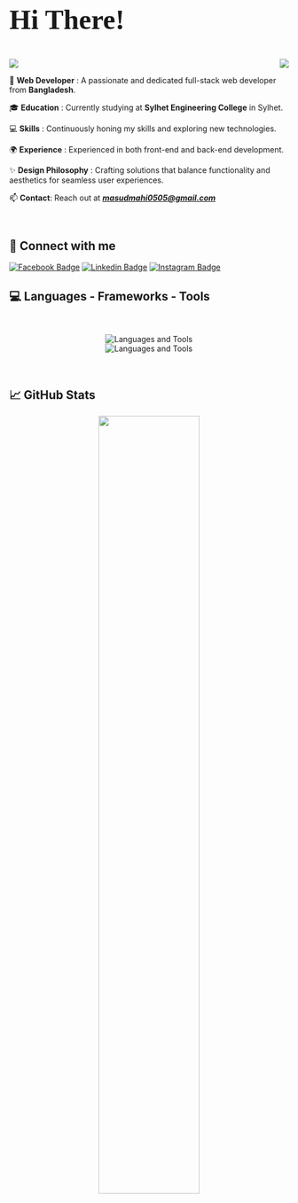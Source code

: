 <div>
   <h2 style="font-family: 'Righteous'; font-size: 50px;">Hi There! 👋</h2>
   <img src="https://readme-typing-svg.herokuapp.com/?font=Righteous&size=35&color=00F0FF&center=false&vCenter=true&width=800&height=70&duration=4000&pause=2000&lines=I'm+Mashudur+Rahman+Mahi!+;A+Full-Stack+Developer+From+BALGLADESH" />
   <img align="right" src="https://visitor-badge.laobi.icu/badge?page_id=Mashud05052001.Mashud05052001&left_color=%231877f2&right_color=%23a303e7" />


</div>

</h1>

🔭 **Web Developer**  : A passionate and dedicated full-stack web developer from **Bangladesh**.

🎓 **Education**  : Currently studying at **Sylhet Engineering College** in Sylhet.

💻 **Skills**  : Continuously honing my skills and exploring new technologies.

🌍 **Experience**  : Experienced in both front-end and back-end development.

✨ **Design Philosophy**  : Crafting solutions that balance functionality and aesthetics for seamless user experiences.

<!--📫 **Contact**: Reach out at **masudmahi0505@gmail.com** -->

📫 **Contact**: Reach out at <a href="mailto:masudmahi0505@gmail.com" target="_blank" rel="noopener noreferrer">***masudmahi0505@gmail.com***</a>

<br/>

 ## 💬 Connect with me
<div align="left">
   
  [![Facebook Badge](https://img.shields.io/badge/Facebook-1877F2?style=for-the-badge&logo=facebook&logoColor=white)](https://www.facebook.com/profile.php?id=100011564174412) 
  [![Linkedin Badge](https://img.shields.io/badge/LinkedIn-0077B5?style=for-the-badge&logo=linkedin&logoColor=white)](https://linkedin.com/in/mashudur-rahman-mahi-311263244)
  [![Instagram Badge](https://img.shields.io/badge/Instagram-a303e7?style=for-the-badge&logo=instagram&logoColor=white)](https://instagram.com/mashud_mahi)
</div>


## 💻 Languages - Frameworks - Tools
<p align="center">
<br/>
  <div align="center">
     <img src="https://skillicons.dev/icons?i=js,ts,react,nextjs,redux,nodejs,express,mongodb,postgresql,prisma" alt="Languages and Tools"/> <br/>
     <img src="https://skillicons.dev/icons?i=html,css,tailwind,bootstrap,figma,c,cpp,python,git" alt="Languages and Tools"/>
   </div>
</p>

<br/>

## :chart_with_upwards_trend: GitHub Stats

<p align="center">
   <img 
    width="60%" 
    src="https://github-readme-streak-stats.herokuapp.com?user=Mashud05052001&theme=react&hide_border=true&background=0D1117&stroke=1A1A2E&fire=FF5733&sideLabels=00F0FF&currStreakNum=FF5733&ring=FFC300&currStreakLabel=FFC300&sideNums=00F0FF" 
/>



</p>

<!--
<h3 align="left">⚡ GitHub Stats:</h3>
<div align="center">
   <span align="center">
      <img src="https://github-readme-stats.vercel.app/api?username=mashud05052001&show_icons=true&locale=en" alt="GitHub Stats" />
   </span> 
   &nbsp;&nbsp;
   <span align="center">
      <img src="https://github-readme-streak-stats.herokuapp.com/?user=mashud05052001" alt="GitHub Streak Stats"/>
   </span>
</div>

-->

